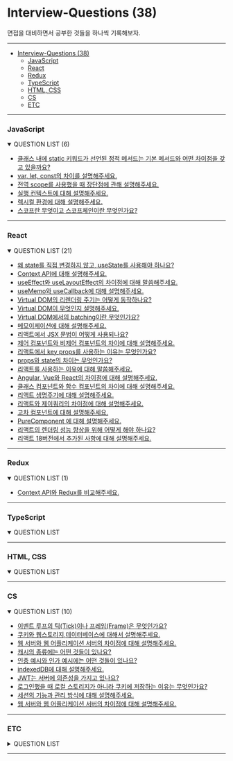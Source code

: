 # Interview-Questions (38)

면접을 대비하면서 공부한 것들을 하나씩 기록해보자.

---

- [Interview-Questions (38)](#interview-questions-38)
    - [JavaScript](#javascript)
    - [React](#react)
    - [Redux](#redux)
    - [TypeScript](#typescript)
    - [HTML, CSS](#html-css)
    - [CS](#cs)
    - [ETC](#etc)

---

### JavaScript

<details open>
    <summary>
        <span>QUESTION LIST (6)</span>
    </summary>

- [클래스 내에 static 키워드가 선언된 정적 메서드는 기본 메서드와 어떤 차이점을 갖고 있을까요?](https://github.com/DataCodeLiteracy/Interview-Questions/blob/main/JavaScript/class%20static%20method.md)
- [var, let, const의 차이를 설명해주세요.](https://github.com/DataCodeLiteracy/Interview-Questions/blob/main/JavaScript/var%20vs%20let%20vs%20const.md)
- [전역 scope를 사용했을 때 장단점에 관해 설명해주세요.](https://github.com/DataCodeLiteracy/Interview-Questions/blob/main/JavaScript/global%20scope.md)
- [실행 컨텍스트에 대해 설명해주세요.](https://github.com/DataCodeLiteracy/Interview-Questions/blob/main/JavaScript/execution%20context.md)
- [렉시컬 환경에 대해 설명해주세요.](https://github.com/DataCodeLiteracy/Interview-Questions/blob/main/JavaScript/lexical%20environment.md)
- [스코프란 무엇이고 스코프체인이란 무엇인가요?](https://github.com/DataCodeLiteracy/Interview-Questions/blob/main/JavaScript/scope%2C%20scope%20chain.md)
</details>

---

### React

<details open>
    <summary>
        <span>QUESTION LIST (21)</span>
    </summary>

- [왜 state를 직접 변경하지 않고, useState를 사용해야 하나요?](https://github.com/DataCodeLiteracy/Interview-Questions/blob/main/React/state%20vs%20useState.md)
- [Context API에 대해 설명해주세요.](https://github.com/DataCodeLiteracy/Interview-Questions/blob/main/React/Context%20API.md)
- [useEffect와 useLayoutEffect의 차이점에 대해 말씀해주세요.](https://github.com/DataCodeLiteracy/Interview-Questions/blob/main/React/useEffect%20vs%20useLayoutEffect.md)
- [useMemo와 useCallback에 대해 설명해주세요.](https://github.com/DataCodeLiteracy/Interview-Questions/blob/main/React/useMemo%20vs%20useCallback.md)
- [Virtual DOM의 리렌더링 주기는 어떻게 동작하나요?](https://github.com/DataCodeLiteracy/Interview-Questions/blob/main/React/Virtual%20DOM's%20reRendering.md)
- [Virtual DOM이 무엇인지 설명해주세요.](https://github.com/DataCodeLiteracy/Interview-Questions/blob/main/React/What%20is%20Virtual%20DOM.md)
- [Virtual DOM에서의 batching이란 무엇인가요?](https://github.com/DataCodeLiteracy/Interview-Questions/blob/main/React/batching.md)
- [메모이제이션에 대해 설명해주세요.](https://github.com/DataCodeLiteracy/Interview-Questions/blob/main/React/Memoization.md)
- [리액트에서 JSX 문법이 어떻게 사용되나요?](https://github.com/DataCodeLiteracy/Interview-Questions/blob/f959e32f439c3263290c677a6590eac153506c27/React/JSX.md)
- [제어 컴포넌트와 비제어 컴포넌트의 차이에 대해 설명해주세요.](https://github.com/DataCodeLiteracy/Interview-Questions/blob/29afe718b41aeb907a7a3c8e7228854a9268885e/React/controlled%20vs%20Uncontrolled.md)
- [리액트에서 key props를 사용하는 이유는 무엇인가요?](https://github.com/DataCodeLiteracy/Interview-Questions/blob/main/React/key%20props.md)
- [props와 state의 차이는 무엇인가요?](https://github.com/DataCodeLiteracy/Interview-Questions/blob/main/React/props%20vs%20state.md)
- [리액트를 사용하는 이유에 대해 말씀해주세요.](https://github.com/DataCodeLiteracy/Interview-Questions/blob/main/React/Why%20use%20React%3F.md)
- [Angular, Vue와 React의 차이점에 대해 설명해주세요.](https://github.com/DataCodeLiteracy/Interview-Questions/blob/f1b4a8848435c243f2b6c9cf74cecdd38f9465e7/React/Angular%20vs%20Vue%20vs%20React.md)
- [클래스 컴포넌트와 함수 컴포넌트의 차이에 대해 설명해주세요.](https://github.com/DataCodeLiteracy/Interview-Questions/blob/main/React/class%20component%20vs%20function%20component.md)
- [리액트 생명주기에 대해 설명해주세요.](https://github.com/DataCodeLiteracy/Interview-Questions/blob/main/React/react%20component%20lifecycle.md)
- [리액트와 제이쿼리의 차이점에 대해 설명해주세요.](https://github.com/DataCodeLiteracy/Interview-Questions/blob/cd136930bb64764eaed50254769ae4882abf833a/React/react%20vs%20jquery.md)
- [고차 컴포넌트에 대해 설명해주세요.](https://github.com/DataCodeLiteracy/Interview-Questions/blob/416eb579c32b7ba3696ca6b91ef826cc3e71b2b0/React/high-order-component.md)
- [PureComponent 에 대해 설명해주세요.](https://github.com/DataCodeLiteracy/Interview-Questions/blob/main/React/PureComponent.md)
- [리액트의 렌더링 성능 향상을 위해 어떻게 해야 하나요?](https://github.com/DataCodeLiteracy/Interview-Questions/blob/main/React/rendering-performance.md)
- [리액트 18버전에서 추가된 사항에 대해 설명해주세요.](https://github.com/DataCodeLiteracy/Interview-Questions/blob/main/React/react18.md)

</details>

---

### Redux

<details open>
    <summary>
        <span>QUESTION LIST (1)</span>
    </summary>

- [Context API와 Redux를 비교해주세요.](https://github.com/DataCodeLiteracy/Interview-Questions/blob/main/React/Context%20API%20vs%20Redux.md)

</details>

---

### TypeScript

<details open>
<summary>
    <span>QUESTION LIST</span>
</summary>

</details>

---

### HTML, CSS

<details open>
<summary>
    <span>QUESTION LIST</span>
</summary>

</details>

---

### CS

<details open> 
<summary>
    <span>QUESTION LIST (10)</span>
</summary>

- [이벤트 루프의 틱(Tick)이나 프레임(Frame)은 무엇인가요?](https://github.com/DataCodeLiteracy/Interview-Questions/blob/main/React/Tick%2CFrame.md)
- [쿠키와 웹스토리지,데이터베이스에 대해서 설명해주세요.](https://github.com/DataCodeLiteracy/Interview-Questions/blob/main/CS/cookie%20webstorage%20db.md)
- [웹 서버와 웹 어플리케이션 서버의 차이점에 대해 설명해주세요.](https://github.com/DataCodeLiteracy/Interview-Questions/blob/main/CS/webserver%20webapplication%20server.md)
- [캐시의 종류에는 어떤 것들이 있나요?](https://github.com/DataCodeLiteracy/Interview-Questions/blob/main/CS/Types%20of%20cash.md)
- [인증 예시와 인가 예시에는 어떤 것들이 있나요?](https://github.com/DataCodeLiteracy/Interview-Questions/blob/main/CS/authentication%2C%20authorization.md)
- [indexedDB에 대해 설명해주세요.](https://github.com/DataCodeLiteracy/Interview-Questions/blob/main/CS/indexedDB.md)
- [JWT는 서버에 의존성을 가지고 있나요?](https://github.com/DataCodeLiteracy/Interview-Questions/blob/main/CS/jwt%20server%20dependency.md)
- [로그인했을 때 로컬 스토리지가 아니라 쿠키에 저장하는 이유는 무엇인가요?](https://github.com/DataCodeLiteracy/Interview-Questions/blob/main/CS/login%20cookie.md)
- [세션의 기능과 관리 방식에 대해 설명해주세요.](https://github.com/DataCodeLiteracy/Interview-Questions/blob/main/CS/session%20function.md)
- [웹 서버와 웹 어플리케이션 서버의 차이점에 대해 설명해주세요.](https://github.com/DataCodeLiteracy/Interview-Questions/blob/main/CS/webserver%20webapplication%20server.md)
</details>

---

### ETC

<details>
<summary>
    <span>QUESTION LIST</span>
</summary>

</details>

---
